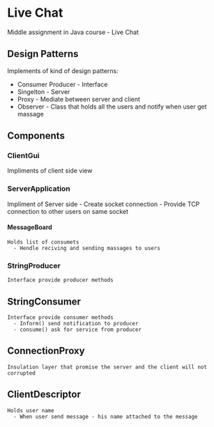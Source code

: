 # Live Chat
  Middle assignment in Java course - Live Chat

## Design Patterns
Implements of kind of design patterns:
- Consumer Producer - Interface
- Singelton - Server
- Proxy - Mediate between server and client
- Observer - Class that holds all the users and notify when user get massage

## Components
  ### ClientGui
  Impliments of client side view
  ### ServerApplication
  Impliment of Server side
    - Create socket connection
    - Provide TCP connection to other users on same socket
  #### MessageBoard
    Holds list of consumets
      - Hendle reciving and sending massages to users
  ### StringProducer
    Interface provide producer methods
  ## StringConsumer
    Interface provide consumer methods
      - Inform() send notification to producer
      - consume() ask for service from producer
  ## ConnectionProxy
    Insulation layer that promise the server and the client will not corrupted 
  ## ClientDescriptor 
    Holds user name
      - When user send message - his name attached to the message
